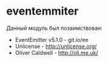 <!-- TITLE: еventemitter -->
<!-- SUBTITLE: A quick summary of Eventemitter -->

# eventemmiter

Данный модуль был позаимствован:

 * EventEmitter v5.1.0 - git.io/ee
 * Unlicense - http://unlicense.org/
 * Oliver Caldwell - http://oli.me.uk/